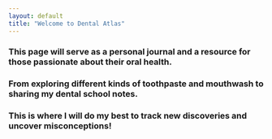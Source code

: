 ```yaml
---
layout: default
title: "Welcome to Dental Atlas"
---
```


### This page will serve as a personal journal and a resource for those passionate about their oral health.
### From exploring different kinds of toothpaste and mouthwash to sharing my dental school notes.
### This is where I will do my best to track new discoveries and uncover misconceptions!
